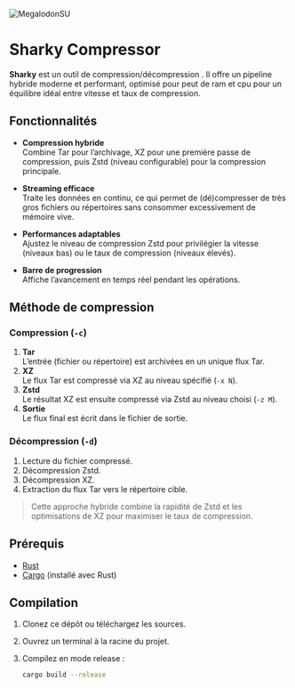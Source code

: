
![MegalodonSU](https://github.com/user-attachments/assets/924cacb4-1d32-4720-8820-ae93659f3b28)


# Sharky Compressor

**Sharky** est un outil de compression/décompression . Il offre un pipeline hybride moderne et performant, optimisé pour peut de ram et cpu pour un équilibre idéal entre vitesse et taux de compression.

## Fonctionnalités

- **Compression hybride**  
  Combine Tar pour l’archivage, XZ pour une première passe de compression, puis Zstd (niveau configurable) pour la compression principale.

- **Streaming efficace**  
  Traite les données en continu, ce qui permet de (dé)compresser de très gros fichiers ou répertoires sans consommer excessivement de mémoire vive.

- **Performances adaptables**  
  Ajustez le niveau de compression Zstd pour privilégier la vitesse (niveaux bas) ou le taux de compression (niveaux élevés).

- **Barre de progression**  
  Affiche l’avancement en temps réel pendant les opérations.

## Méthode de compression

### Compression (`-c`)

1. **Tar**  
   L’entrée (fichier ou répertoire) est archivées en un unique flux Tar.  
2. **XZ**  
   Le flux Tar est compressé via XZ au niveau spécifié (`-x N`).  
3. **Zstd**  
   Le résultat XZ est ensuite compressé via Zstd au niveau choisi (`-z M`).  
4. **Sortie**  
   Le flux final est écrit dans le fichier de sortie.

### Décompression (`-d`)

1. Lecture du fichier compressé.  
2. Décompression Zstd.  
3. Décompression XZ.  
4. Extraction du flux Tar vers le répertoire cible.

> Cette approche hybride combine la rapidité de Zstd et les optimisations de XZ pour maximiser le taux de compression.

## Prérequis

- [Rust](https://www.rust-lang.org/)  
- [Cargo](https://doc.rust-lang.org/cargo/) (installé avec Rust)

## Compilation

1. Clonez ce dépôt ou téléchargez les sources.  
2. Ouvrez un terminal à la racine du projet.  
3. Compilez en mode release :

   ```bash
   cargo build --release
